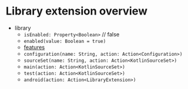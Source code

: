 # Library extension overview

- library
    - `isEnabled: Property<Boolean>` // false
    - `enabled(value: Boolean = true)`
    - [features](features/FEATURES_EXTENSION_OVERVIEW.md)
    - `configuration(name: String, action: Action<Configuration>)`
    - `sourceSet(name: String, action: Action<KotlinSourceSet>)`
    - `main(action: Action<KotlinSourceSet>)`
    - `test(action: Action<KotlinSourceSet>)`
    - `android(action: Action<LibraryExtension>)`
